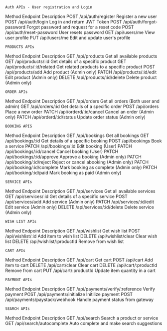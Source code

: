     Auth APIs - User registration and Login
Method      Endpoint                        Description
POST        /api/auth/register              Register a new user
POST        /api/auth/login                 Log in and return JWT Token
POST        /api/auth/forgot-password       Forgot password and request for a reset code
POST        /api/auth/reset-password        User resets password
GET         /api/users/me                   View user profile
PUT         /api/users/me                   Edit and update user's profile


    PRODUCTS APIs
Method      Endpoint                        Description
GET        /api/products                    Get all available products
GET        /api/products/:id                Get details of a specific product
GET        /api/products/:id/related        Get related products to a specific product
POST       /api/products/add                Add product (Admin only)
PATCH      /api/products/:id/edit           Edit product (Admin only)
DELETE     /api/products/:id/delete         Delete product (Admin only)


    ORDER APIs
Method      Endpoint                        Description
GET        /api/orders                      Get all orders (Both user and admin)
GET        /api/orders/:id                  Get details of a specific order
POST       /api/orders                      Place a new order
PATCH      /api/orderd/:id/cancel           Cancel an order (Admin only)
PATCH      /api/orderd/:id/status           Update order status (Admin only)


    BOOKING APIS
Method      Endpoint                        Description
GET         /api/bookings                   Get all bookings
GET         /api/bookings/:id               Get details of a specific booking
POST        /api/bookings                   Book a service
PATCH       /api/bookings/:id               Edit booking (User)
PATCH       /api/bookings/:id/cancel        Cancel booking (User)
PATCH       /api/bookings/:id/approve       Approve a booking (Admin only)
PATCH       /api/booking/:id/reject         Reject or cancel abooking (Admin only)
PATCH       /api/booking/:id/complete       Mark booking as complete (Admin only)
PATCH       /api/booking/:id/paid           Mark booking as paid (Admin only)


    SERVICE APIs
Method      Endpoint                        Description
GET        /api/services                    Get all available services
GET        /api/services/:id                Get details of a specific service
POST       /api/services/add                Add service (Admin only)
PATCH      /api/services/:id/edit           Edit service (Admin only)
DELETE     /api/services/:id/delete         Delete service (Admin only)


    WISH LIST APIs
Method      Endpoint                        Description
GET        /api/wishlist                    Get wish list
POST       /api/wishlist/:id                Add item to wish list 
DELETE     /api/wishlist/clear              Clear wish list
DELETE     /api/wishlist/:productId         Remove from wish list


    CART APIs
Method      Endpoint                        Description
GET        /api/cart                        Get cart
POST       /api/cart                        Add item to cart 
DELETE     /api/cart/clear                  Clear cart
DELETE     /api/cart/:productId             Remove from cart
PUT        /api/cart/:productId             Update item quantity in a cart


    PAYMENT APIs
Method      Endpoint                                Description
GET        /api/payments/verify/:reference          Verify payment
POST       /api/payments/initialize                 Initilize payment
POST       /api/payments/paystack/webhook           Handle payment status from gateway


    SEARCH APIs
Method      Endpoint                     Description
GET         /api/search                  Search a product or service
GET         /api/search/autocomplete     Auto complete and make search suggestions 




 